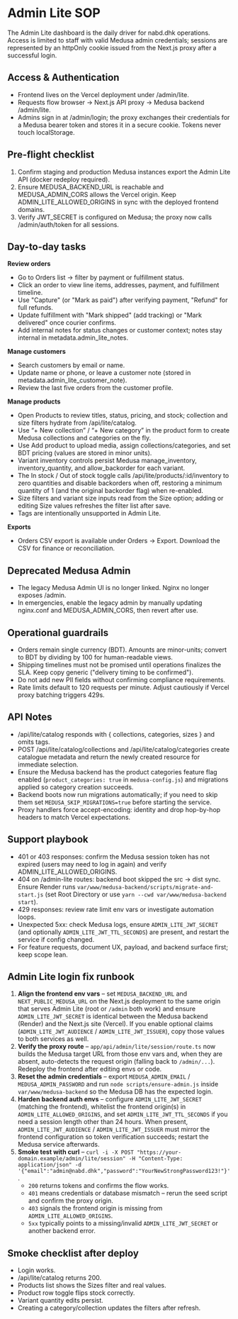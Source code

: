 Admin Lite SOP
==============

The Admin Lite dashboard is the daily driver for nabd.dhk operations. Access is limited to staff with valid Medusa admin credentials; sessions are represented by an httpOnly cookie issued from the Next.js proxy after a successful login.

Access & Authentication
-----------------------
- Frontend lives on the Vercel deployment under /admin/lite.
- Requests flow browser -> Next.js API proxy -> Medusa backend /admin/lite.
- Admins sign in at /admin/login; the proxy exchanges their credentials for a Medusa bearer token and stores it in a secure cookie. Tokens never touch localStorage.

Pre-flight checklist
--------------------
1. Confirm staging and production Medusa instances export the Admin Lite API (docker redeploy required).
2. Ensure MEDUSA_BACKEND_URL is reachable and MEDUSA_ADMIN_CORS allows the Vercel origin. Keep ADMIN_LITE_ALLOWED_ORIGINS in sync with the deployed frontend domains.
3. Verify JWT_SECRET is configured on Medusa; the proxy now calls /admin/auth/token for all sessions.

Day-to-day tasks
----------------
**Review orders**
- Go to Orders list -> filter by payment or fulfillment status.
- Click an order to view line items, addresses, payment, and fulfillment timeline.
- Use "Capture" (or "Mark as paid") after verifying payment, "Refund" for full refunds.
- Update fulfillment with "Mark shipped" (add tracking) or "Mark delivered" once courier confirms.
- Add internal notes for status changes or customer context; notes stay internal in metadata.admin_lite_notes.

**Manage customers**
- Search customers by email or name.
- Update name or phone, or leave a customer note (stored in metadata.admin_lite_customer_note).
- Review the last five orders from the customer profile.

**Manage products**
- Open Products to review titles, status, pricing, and stock; collection and size filters hydrate from /api/lite/catalog.
- Use “+ New collection” / “+ New category” in the product form to create Medusa collections and categories on the fly.
- Use Add product to upload media, assign collections/categories, and set BDT pricing (values are stored in minor units).
- Variant inventory controls persist Medusa manage_inventory, inventory_quantity, and allow_backorder for each variant.
- The In stock / Out of stock toggle calls /api/lite/products/:id/inventory to zero quantities and disable backorders when off, restoring a minimum quantity of 1 (and the original backorder flag) when re-enabled.
- Size filters and variant size inputs read from the Size option; adding or editing Size values refreshes the filter list after save.
- Tags are intentionally unsupported in Admin Lite.

**Exports**
- Orders CSV export is available under Orders -> Export. Download the CSV for finance or reconciliation.

Deprecated Medusa Admin
-----------------------
- The legacy Medusa Admin UI is no longer linked. Nginx no longer exposes /admin.
- In emergencies, enable the legacy admin by manually updating nginx.conf and MEDUSA_ADMIN_CORS, then revert after use.

Operational guardrails
----------------------
- Orders remain single currency (BDT). Amounts are minor-units; convert to BDT by dividing by 100 for human-readable views.
- Shipping timelines must not be promised until operations finalizes the SLA. Keep copy generic ("delivery timing to be confirmed").
- Do not add new PII fields without confirming compliance requirements.
- Rate limits default to 120 requests per minute. Adjust cautiously if Vercel proxy batching triggers 429s.

API Notes
---------
- /api/lite/catalog responds with { collections, categories, sizes } and omits tags.
- POST /api/lite/catalog/collections and /api/lite/catalog/categories create catalogue metadata and return the newly created resource for immediate selection.
- Ensure the Medusa backend has the product categories feature flag enabled (`product_categories: true` in `medusa-config.js`) and migrations applied so category creation succeeds.
- Backend boots now run migrations automatically; if you need to skip them set `MEDUSA_SKIP_MIGRATIONS=true` before starting the service.
- Proxy handlers force accept-encoding: identity and drop hop-by-hop headers to match Vercel expectations.

Support playbook
----------------
- 401 or 403 responses: confirm the Medusa session token has not expired (users may need to log in again) and verify ADMIN_LITE_ALLOWED_ORIGINS.
- 404 on /admin-lite routes: backend boot skipped the src -> dist sync. Ensure Render runs `var/www/medusa-backend/scripts/migrate-and-start.js` (set Root Directory or use `yarn --cwd var/www/medusa-backend start`).
- 429 responses: review rate limit env vars or investigate automation loops.
- Unexpected 5xx: check Medusa logs, ensure `ADMIN_LITE_JWT_SECRET` (and optionally `ADMIN_LITE_JWT_TTL_SECONDS`) are present, and restart the service if config changed.
- For feature requests, document UX, payload, and backend surface first; keep scope lean.

Admin Lite login fix runbook
----------------------------
1. **Align the frontend env vars** – set `MEDUSA_BACKEND_URL` and `NEXT_PUBLIC_MEDUSA_URL` on the Next.js deployment to the same origin that serves Admin Lite (root or `/admin` both work) and ensure `ADMIN_LITE_JWT_SECRET` is identical between the Medusa backend (Render) and the Next.js site (Vercel). If you enable optional claims (`ADMIN_LITE_JWT_AUDIENCE` / `ADMIN_LITE_JWT_ISSUER`), copy those values to both services as well.
2. **Verify the proxy route** – `app/api/admin/lite/session/route.ts` now builds the Medusa target URL from those env vars and, when they are absent, auto-detects the request origin (falling back to `/admin/...`). Redeploy the frontend after editing envs or code.
3. **Reset the admin credentials** – export `MEDUSA_ADMIN_EMAIL` / `MEDUSA_ADMIN_PASSWORD` and run `node scripts/ensure-admin.js` inside `var/www/medusa-backend` so the Medusa DB has the expected login.
4. **Harden backend auth envs** – configure `ADMIN_LITE_JWT_SECRET` (matching the frontend), whitelist the frontend origin(s) in `ADMIN_LITE_ALLOWED_ORIGINS`, and set `ADMIN_LITE_JWT_TTL_SECONDS` if you need a session length other than 24 hours. When present, `ADMIN_LITE_JWT_AUDIENCE` / `ADMIN_LITE_JWT_ISSUER` must mirror the frontend configuration so token verification succeeds; restart the Medusa service afterwards.
5. **Smoke test with curl** – `curl -i -X POST "https://your-domain.example/admin/lite/session" -H "Content-Type: application/json" -d '{"email":"admin@nabd.dhk","password":"YourNewStrongPassword123!"}'`.
   - `200` returns tokens and confirms the flow works.
   - `401` means credentials or database mismatch – rerun the seed script and confirm the proxy origin.
   - `403` signals the frontend origin is missing from `ADMIN_LITE_ALLOWED_ORIGINS`.
   - `5xx` typically points to a missing/invalid `ADMIN_LITE_JWT_SECRET` or another backend error.

Smoke checklist after deploy
---------------------------
- Login works.
- /api/lite/catalog returns 200.
- Products list shows the Sizes filter and real values.
- Product row toggle flips stock correctly.
- Variant quantity edits persist.
- Creating a category/collection updates the filters after refresh.
